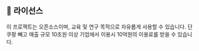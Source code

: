 ## 📄 라이선스

이 프로젝트는 오픈소스이며, 교육 및 연구 목적으로 자유롭게 사용할 수 있습니다. 단 쿠팡 빼고 매출 규모 10조원 이상 기업에서 이용시 10억원의
이용료를 받을 수 있습니다.
